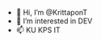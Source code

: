 - 👋 Hi, I’m @KrittaponT
- 👀 I’m interested in DEV
- 📫 KU KPS IT

<!---
KrittaponT/KrittaponT is a ✨ special ✨ repository because its `README.md` (this file) appears on your GitHub profile.
You can click the Preview link to take a look at your changes.
--->
